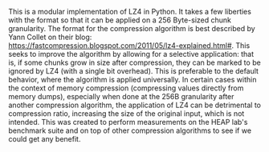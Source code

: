 This is a modular implementation of LZ4 in Python. It takes a few liberties with the format so that it can be applied on a
256 Byte-sized chunk granularity. The format for the compression algorithm is best described by Yann Collet on their blog:
https://fastcompression.blogspot.com/2011/05/lz4-explained.html#. This seeks to improve the algorithm by allowing for
a selective application: that is, if some chunks grow in size after compression, they can be marked to be ignored by LZ4
(with a single bit overhead). This is preferable to the default behavior, where the algorithm is applied universally.
In certain cases within the context of memory compression (compressing values directly from memory dumps), especially when
done at the 256B granularity after another compression algorithm, the application of LZ4 can be detrimental to compression
ratio, increasing the size of the original input, which is not intended. This was created to perform measurements on the
HEAP lab's benchmark suite and on top of other compression algorithms to see if we could get any benefit.
